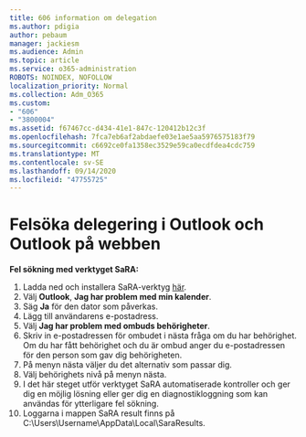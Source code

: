 ```yaml
---
title: 606 information om delegation
ms.author: pdigia
author: pebaum
manager: jackiesm
ms.audience: Admin
ms.topic: article
ms.service: o365-administration
ROBOTS: NOINDEX, NOFOLLOW
localization_priority: Normal
ms.collection: Adm_O365
ms.custom:
- "606"
- "3800004"
ms.assetid: f67467cc-d434-41e1-847c-120412b12c3f
ms.openlocfilehash: 7fca7eb6af2abdaefe03e1ae5aa5976575183f79
ms.sourcegitcommit: c6692ce0fa1358ec3529e59ca0ecdfdea4cdc759
ms.translationtype: MT
ms.contentlocale: sv-SE
ms.lasthandoff: 09/14/2020
ms.locfileid: "47755725"
---
```

# <a name="troubleshooting-delegation-in-outlook-and-outlook-on-the-web"></a>Felsöka delegering i Outlook och Outlook på webben

**Fel sökning med verktyget SaRA:**

1. Ladda ned och installera SaRA-verktyg [här](https://aka.ms/SaRA-SkypeForBusinessSignIn).
1. Välj **Outlook**, **Jag har problem med min kalender**.
1. Säg **Ja** för den dator som påverkas.
1. Lägg till användarens e-postadress.
1. Välj **Jag har problem med ombuds behörigheter**.
1. Skriv in e-postadressen för ombudet i nästa fråga om du har behörighet. Om du har fått behörighet och du är ombud anger du e-postadressen för den person som gav dig behörigheten.
1. På menyn nästa väljer du det alternativ som passar dig.
1. Välj behörighets nivå på menyn nästa.
1. I det här steget utför verktyget SaRA automatiserade kontroller och ger dig en möjlig lösning eller ger dig en diagnostikloggning som kan användas för ytterligare fel sökning.
1. Loggarna i mappen SaRA result finns på C:\Users\Username\AppData\Local\SaraResults.

